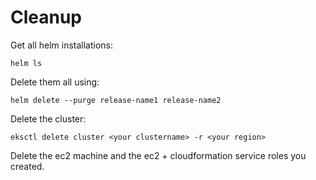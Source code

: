 # Cleanup

Get all helm installations:

```text
helm ls
```

Delete them all using:

```text
helm delete --purge release-name1 release-name2
```

Delete the cluster:

```text
eksctl delete cluster <your clustername> -r <your region>
```

Delete the ec2 machine and the ec2 + cloudformation service roles you created.

